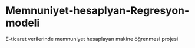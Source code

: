 # Memnuniyet-hesaplyan-Regresyon-modeli
E-ticaret verilerinde memnuniyet hesaplayan makine öğrenmesi projesi
